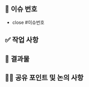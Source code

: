 <!-- PR 제목은 커밋 메세지 컨벤션 형식으로 작성 -->

## 🧩 이슈 번호 <!-- 이슈 번호 입력 -->

- close #이슈번호

## ✅ 작업 사항

## 📸 결과물

## 👩‍💻 공유 포인트 및 논의 사항
